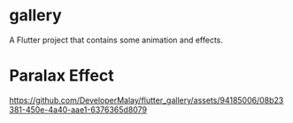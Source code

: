 

# gallery

A Flutter project that contains some animation and effects.

# Paralax Effect
https://github.com/DeveloperMalay/flutter_gallery/assets/94185006/08b23381-450e-4a40-aae1-6376365d8079



